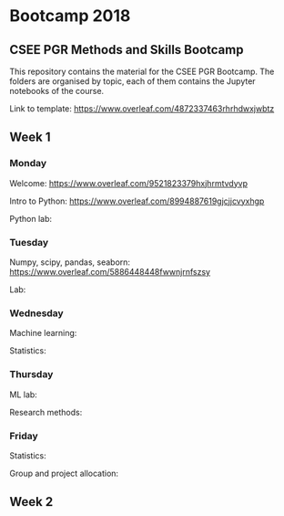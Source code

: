 # Bootcamp 2018
## CSEE PGR Methods and Skills Bootcamp

This repository contains the material for the CSEE PGR Bootcamp. The folders are organised by topic, each of them contains the Jupyter notebooks of the course.

Link to template: https://www.overleaf.com/4872337463rhrhdwxjwbtz

## Week 1

### Monday
Welcome: https://www.overleaf.com/9521823379hxjhrmtvdyvp

Intro to Python: https://www.overleaf.com/8994887619gjcjjcvyxhgp

Python lab:


### Tuesday

Numpy, scipy, pandas, seaborn: https://www.overleaf.com/5886448448fwwnjrnfszsy

Lab:


### Wednesday

Machine learning: 

Statistics: 


### Thursday

ML lab:

Research methods:

### Friday

Statistics:

Group and project allocation:


## Week 2
